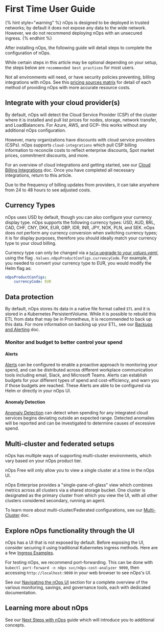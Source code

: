 # First Time User Guide

{% hint style="warning" %}
nOps is designed to be deployed in trusted networks; by default it does not expose any data to the wide network. However, we do not recommend deploying nOps with an unsecured ingress.
{% endhint %}

After installing nOps, the following guide will detail steps to complete the configuration of nOps.

While certain steps in this article may be optional depending on your setup, the steps below are `recommended best practices` for most users.

Not all environments will need, or have security policies preventing, billing integrations with nOps. See this [pricing sources matrix](../../architecture/pricing-sources-matrix.md) for detail of each method of providing nOps with more accurate resource costs.

## Integrate with your cloud provider(s)

By default, nOps will detect the Cloud Service Provider (CSP) of the cluster where it is installed and pull list prices for nodes, storage, network transfer, and LoadBalancers. For Azure, AWS, and GCP- this works without any additional nOps configuration.

However, many organizations have discounts with cloud service providers (CSPs). nOps supports `cloud-integrations` which pull CSP billing information to reconcile costs to reflect enterprise discounts, Spot market prices, commitment discounts, and more.

For an overview of cloud integrations and getting started, see our [Cloud Billing Integrations](cloud-integration/) doc. Once you have completed all necessary integrations, return to this article.

Due to the frequency of billing updates from providers, it can take anywhere from 24 to 48 hours to see adjusted costs.

## Currency Types

nOps uses USD by default, though you can also configure your currency display type. nOps supports the following currency types: USD, AUD, BRL, CAD, CHF, CNY, DKK, EUR, GBP, IDR, INR, JPY, NOK, PLN, and SEK. nOps does _not_ perform any currency conversion when switching currency types; it is for display purposes, therefore you should ideally match your currency type to your cloud billing.

Currency type can only be changed via a [`helm` upgrade to your _values.yaml_](helm-install-params.md), using the flag `.Values.nOpsProductConfigs.currencyCode`. For example, if you needed to convert your currency type to EUR, you would modify the Helm flag as:

```yaml
nOpsProductConfigs:
    currencyCode: EUR
```

## Data protection

By default, nOps stores its data in a native file format called `ETL` and it is stored in a Kubernetes PersistentVolume. While it is possible to rebuild this ETL from data that may be in Prometheus, it is recommended to back up this data. For more information on backing up your ETL, see our [Backups and Alerting](multi-cluster/federated-etl/federated-etl-backups-alerting.md) doc.

### Monitor and budget to better control your spend

#### Alerts

[Alerts](../../using-nOps/navigating-the-nOps-ui/alerts.md#configuring-alerts-in-the-nOps-ui) can be configured to enable a proactive approach to monitoring your spend, and can be distributed across different workplace communication tools including email, Slack, and Microsoft Teams. Alerts can establish budgets for your different types of spend and cost-efficiency, and warn you if those budgets are reached. These Alerts are able to be configured via Helm or directly in your nOps UI.

#### Anomaly Detection

[Anomaly Detection](../../using-nOps/navigating-the-nOps-ui/anomaly-detection.md) can detect when spending for any integrated cloud services begins deviating outside an expected range. Detected anomalies will be reported and can be investigated to determine causes of excessive spend.

## Multi-cluster and federated setups

nOps has multiple ways of supporting multi-cluster environments, which vary based on your nOps product tier.

nOps Free will only allow you to view a single cluster at a time in the nOps UI.

nOps Enterprise provides a "single-pane-of-glass" view which combines metrics across all clusters via a shared storage bucket. One cluster is designated as the primary cluster from which you view the UI, with all other clusters considered secondary, running an agent.

To learn more about multi-cluster/Federated configurations, see our [Multi-Cluster](multi-cluster/multi-cluster.md) doc.

## Explore nOps functionality through the UI

nOps has a UI that is not exposed by default. Before exposing the UI, consider securing it using traditional Kubernetes ingress methods. Here are a few [Ingress Examples](ingress-examples.md).

For testing nOps, we recommend port-forwarding. This can be done with `kubectl port-forward -n nOps svc/nOps-cost-analyzer 9090`, then accessing `http://localhost:9090` in your web browser to see nOps's UI.

See our [Navigating the nOps UI](../../using-nOps/navigating-the-nOps-ui/) section for a complete overview of the various monitoring, savings, and governance tools, each with dedicated documentation.

## Learning more about nOps

See our [Next Steps with nOps](getting-started.md) guide which will introduce you to additional concepts.
